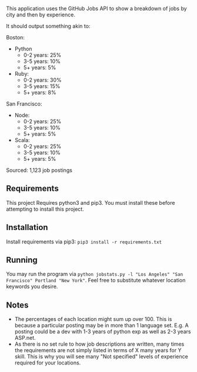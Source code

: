 
This application uses the GitHub Jobs API to show a breakdown of jobs by city and then by experience.

It should output something akin to:

Boston:
  - Python
    - 0-2 years: 25%
    - 3-5 years: 10%
    - 5+ years:  5%
  - Ruby:
    - 0-2 years: 30%
    - 3-5 years: 15%
    - 5+ years: 8%

San Francisco:
  - Node:
    - 0-2 years: 25%
    - 3-5 years: 10%
    - 5+ years:  5%
  - Scala:
    - 0-2 years: 25%
    - 3-5 years: 10%
    - 5+ years:  5%


Sourced: 1,123 job postings

Requirements
------------
This project Requires python3 and pip3.  You must install these before attempting to install this project.


Installation
----------
Install requirements via pip3: `pip3 install -r requirements.txt`


Running
------
You may run the program via `python jobstats.py -l "Los Angeles" "San Francisco" Portland "New York"`.  Feel free to
substitute whatever location keywords you desire.

Notes
-----

* The percentages of each location might sum up over 100.  This is because a particular posting may be in more than 1 language set.
E.g. A posting could be a dev with 1-3 years of python exp as well as 2-3 years ASP.net.
* As there is no set rule to how job descriptions are written, many times the requirements are not simply listed in terms of X many years for Y skill.
This is why you will see many "Not specified" levels of experience required for your locations.